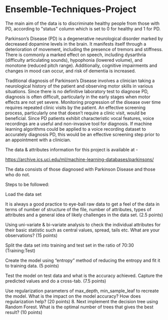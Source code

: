 # Ensemble-Techniques-Project
The main aim of the data is to discriminate healthy people from those with PD, according to "status" column which is set to 0 for healthy and 1 for PD.

Parkinson’s Disease (PD) is a degenerative neurological disorder marked by decreased dopamine levels in the brain.
It manifests itself through a deterioration of movement, including the presence of tremors and stiffness. 
There is commonly a marked effect on speech, including dysarthria (difficulty articulating sounds), hypophonia (lowered volume), and monotone (reduced pitch range). 
Additionally, cognitive impairments and changes in mood can occur, and risk of dementia is increased.

Traditional diagnosis of Parkinson’s Disease involves a clinician taking a neurological history of the patient and observing motor skills in various situations. Since there is no definitive laboratory test to diagnose PD, diagnosis is often difficult, particularly in the early stages when motor effects are not yet severe. Monitoring progression of the disease over time requires repeated clinic visits by the patient. An effective screening process, particularly one that doesn’t require a clinic visit, would be beneficial. Since PD patients exhibit characteristic vocal features, voice recordings are a useful and non-invasive tool for diagnosis. If machine learning algorithms could be applied to a voice recording dataset to accurately diagnosis PD, this would be an effective screening step prior to an appointment with a clinician.

The data & attributes information for this project is available at -

https://archive.ics.uci.edu/ml/machine-learning-databases/parkinsons/

The data consists of those diagnosed with Parkinson Disease and those who do not.

Steps to be followed:

Load the data set

It is always a good practice to eye-ball raw data to get a feel of the data in terms of number of structure of the file, number of attributes, types of attributes and a general idea of likely challenges in the data set. (2.5 points)

Using uni-variate & bi-variate analysis to check the individual attributes for their basic statistic such as central values, spread, tails etc.
 What are your observations? (15 points)

Split the data set into training and test set in the ratio of 70:30 (Training:Test)

Create the model using “entropy” method of reducing the entropy and fit it to training data. (5 points)

Test the model on test data and what is the accuracy achieved. Capture the predicted values and do a cross-tab. (7.5 points)

Use regularization parameters of max_depth, min_sample_leaf to recreate the model. What is the impact on the model accuracy? How does regularization help? (20 points) 
 8. Next implement the decision tree using Random Forest. What is the optimal number of trees that gives the best result? (10 points)

